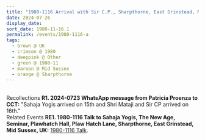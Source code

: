 ```yaml
---
title: "1980-1116 Arrival with Sir C.P., Sharpthorne, East Grinstead, Mid Sussex, UK"
date: 2024-07-26
display_date: 
sort_date: 1980-11-16.1
permalink: /events/1980-1116-a
tags:
  - brown @ UK
  - crimson @ 1980
  - deeppink @ Other
  - green @ 1980-11
  - maroon @ Mid Sussex
  - orange @ Sharpthorne
---
```


<br>

<wave-list>
  <list-title color="DarkSeaGreen" width="65"> Recollections</list-title>
  <list-item color="BlanchedAlmond" width="280"><b>R1. 2024-0723 WhatsApp message from Patricia Proenza to CCT:</b> "Sahaja Yogis arrived on 15th and Shri Mataji and Sir CP arrived on 16th."</list-item>
</wave-list>

<br>

<wave-list>
  <list-title color="DarkSeaGreen" width="75"> Related Events</list-title>
  <list-item color="BlanchedAlmond"  width="280"><b>RE1. 1980-1116 Talk to Sahaja Yogis, The New Age, Seminar, Plawhatch Hall, Plaw Hatch Lane, Sharpthorne, East Grinstead, Mid Sussex, UK:</b> <a href="https://seven-teams.github.io/events/1988-1116-b">1980-1116 Talk</a>.</list-item>  
</wave-list>

<br>